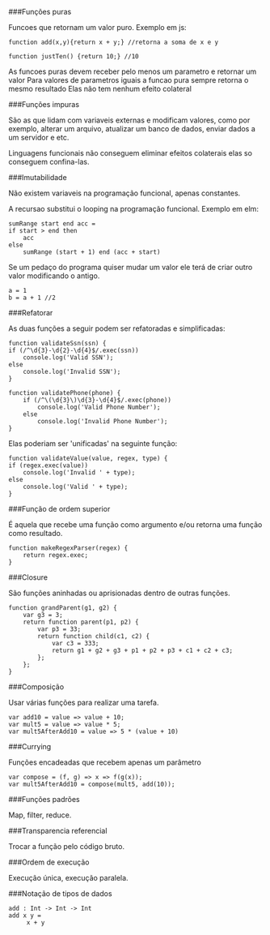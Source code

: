 ###Funções puras

Funcoes que retornam um valor puro. Exemplo em js:

    function add(x,y){return x + y;} //retorna a soma de x e y
    
    function justTen() {return 10;} //10
    
As funcoes puras devem receber pelo menos um parametro e retornar um valor
Para valores de parametros iguais a funcao pura sempre retorna o mesmo resultado
Elas não tem nenhum efeito colateral

###Funções impuras

São as que lidam com variaveis externas e modificam valores, como por exemplo,
alterar um arquivo, atualizar um banco de dados, enviar dados a um servidor e etc.

Linguagens funcionais não conseguem eliminar efeitos colaterais
elas so conseguem confina-las.

###Imutabilidade

Não existem variaveis na programação funcional, apenas constantes.

A recursao substitui o looping na programação funcional. Exemplo em elm:

    sumRange start end acc =
    if start > end then
        acc
    else
        sumRange (start + 1) end (acc + start) 

Se um pedaço do programa quiser mudar um valor ele terá de
criar outro valor modificando o antigo.

    a = 1
    b = a + 1 //2

###Refatorar

As duas funções a seguir podem ser refatoradas e simplificadas:

    function validateSsn(ssn) {
    if (/^\d{3}-\d{2}-\d{4}$/.exec(ssn))
        console.log('Valid SSN');
    else
        console.log('Invalid SSN');
    }

    function validatePhone(phone) {
        if (/^\(\d{3}\)\d{3}-\d{4}$/.exec(phone))
            console.log('Valid Phone Number');
        else
            console.log('Invalid Phone Number');
    }
    
Elas poderiam ser 'unificadas' na seguinte função:

    function validateValue(value, regex, type) {
    if (regex.exec(value))
        console.log('Invalid ' + type);
    else
        console.log('Valid ' + type);
    }

###Função de ordem superior

É aquela que recebe uma função como argumento e/ou retorna uma função como resultado.

    function makeRegexParser(regex) {
        return regex.exec;
    }

###Closure

São funções aninhadas ou aprisionadas dentro de outras funções.

    function grandParent(g1, g2) {
        var g3 = 3;
        return function parent(p1, p2) {
            var p3 = 33;
            return function child(c1, c2) {
                var c3 = 333;
                return g1 + g2 + g3 + p1 + p2 + p3 + c1 + c2 + c3;
            };
        };
    }
    
    
###Composição

Usar várias funções para realizar uma tarefa.

    var add10 = value => value + 10;
    var mult5 = value => value * 5;
    var mult5AfterAdd10 = value => 5 * (value + 10)
    
###Currying

Funções encadeadas que recebem apenas um parâmetro

    var compose = (f, g) => x => f(g(x));
    var mult5AfterAdd10 = compose(mult5, add(10));
    
###Funções padrões

Map, filter, reduce.

###Transparencia referencial

Trocar a função pelo código bruto.

###Ordem de execução

Execução única, execução paralela.

###Notação de tipos de dados

    add : Int -> Int -> Int
    add x y =
         x + y


    
